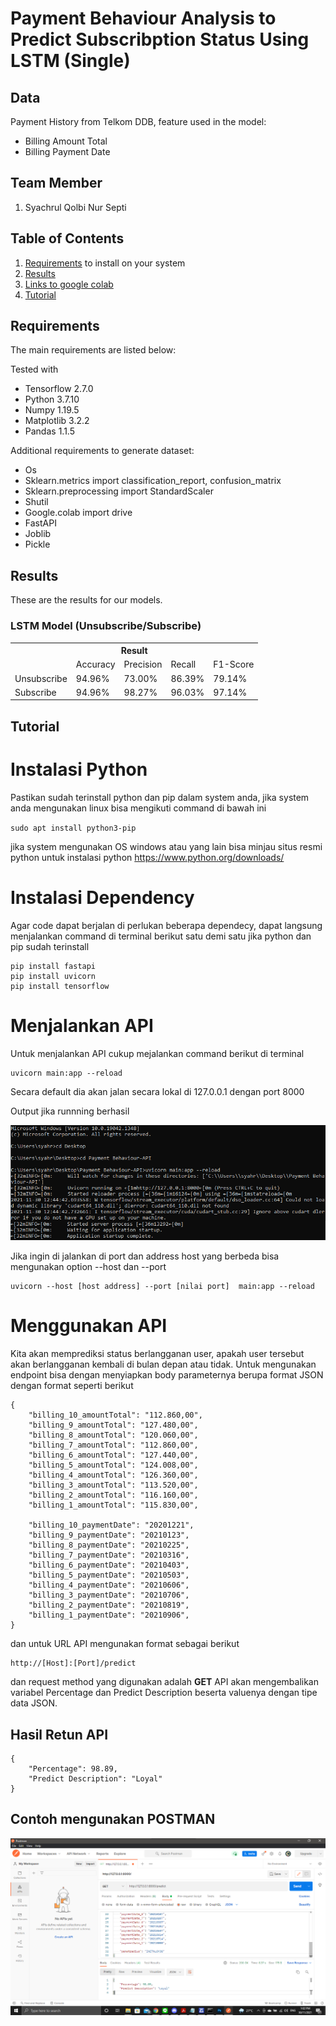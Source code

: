 # Payment Behaviour Analysis to Predict Subscribption Status Using LSTM (Single)

## Data
Payment History from Telkom DDB, feature used in the model:
* Billing Amount Total
* Billing Payment Date

## Team Member
1. Syachrul Qolbi Nur Septi

## Table of Contents
1. [Requirements](#requirements) to install on your system
2. [Results](#results)
3. [Links to google colab](https://colab.research.google.com/drive/17Ews_Ol0RjeU69ewKKElYorFSuWymRtb?usp=sharing)
4. [Tutorial](#tutorial)

## Requirements

The main requirements are listed below:

Tested with 
* Tensorflow 2.7.0
* Python 3.7.10
* Numpy 1.19.5
* Matplotlib 3.2.2
* Pandas 1.1.5

Additional requirements to generate dataset:

* Os
* Sklearn.metrics import classification_report, confusion_matrix
* Sklearn.preprocessing import StandardScaler
* Shutil
* Google.colab import drive
* FastAPI
* Joblib
* Pickle


## Results
These are the results for our models.

### LSTM Model (Unsubscribe/Subscribe)
<div class="tg-wrap"><table class="tg">
  <tr>
    <th class="tg-7btt" colspan="6">Result</th>
  </tr>
  <tr>
    <td class="tg-7btt"></td>
    <td class="tg-7btt">Accuracy</td>
    <td class="tg-7btt">Precision</td>
    <td class="tg-7btt">Recall</td>
    <td class="tg-7btt">F1-Score</td>
  </tr>
  <tr>
    <td class="tg-c3ow">Unsubscribe</td>
    <td class="tg-c3ow">94.96%</td>
    <td class="tg-c3ow">73.00%</td>
    <td class="tg-c3ow">86.39%</td>
    <td class="tg-c3ow">79.14%</td>
  </tr>
  <tr>
    <td class="tg-c3ow">Subscribe</td>
    <td class="tg-c3ow">94.96%</td>
    <td class="tg-c3ow">98.27%</td>
    <td class="tg-c3ow">96.03%</td>
    <td class="tg-c3ow">97.14%</td>
  </tr>
</table></div>

## Tutorial
# Instalasi Python

Pastikan sudah terinstall python dan pip dalam system anda, jika system anda mengunakan linux bisa mengikuti command di bawah ini

`
sudo apt install python3-pip
`

jika system mengunakan OS windows atau yang lain bisa minjau situs resmi python untuk instalasi python https://www.python.org/downloads/

# Instalasi Dependency 
Agar code dapat berjalan di perlukan beberapa dependecy, dapat langsung menjalankan command di terminal berikut satu demi satu jika python dan pip sudah terinstall

```
pip install fastapi
pip install uvicorn
pip install tensorflow
```

# Menjalankan API
Untuk menjalankan API cukup mejalankan command berikut di terminal
```
uvicorn main:app --reload
```
Secara default dia akan jalan secara lokal di 127.0.0.1 dengan port 8000 

Output jika runnning berhasil

![image](/Images/Output_Uvicorn.png) 

Jika ingin di jalankan di port dan address host yang berbeda bisa mengunakan option --host dan --port
```
uvicorn --host [host address] --port [nilai port]  main:app --reload 
```

# Menggunakan API
Kita akan memprediksi status berlangganan user, apakah user tersebut akan berlangganan kembali di bulan depan atau tidak. Untuk mengunakan endpoint bisa dengan menyiapkan body parameternya berupa format JSON dengan format seperti berikut

```
{
    "billing_10_amountTotal": "112.860,00",
    "billing_9_amountTotal": "127.480,00",
    "billing_8_amountTotal": "120.060,00",
    "billing_7_amountTotal": "112.860,00",
    "billing_6_amountTotal": "127.440,00",
    "billing_5_amountTotal": "124.008,00",
    "billing_4_amountTotal": "126.360,00",
    "billing_3_amountTotal": "113.520,00",
    "billing_2_amountTotal": "116.160,00",
    "billing_1_amountTotal": "115.830,00",

    "billing_10_paymentDate": "20201221",
    "billing_9_paymentDate": "20210123",
    "billing_8_paymentDate": "20210225",
    "billing_7_paymentDate": "20210316",
    "billing_6_paymentDate": "20210403",
    "billing_5_paymentDate": "20210503",
    "billing_4_paymentDate": "20210606",
    "billing_3_paymentDate": "20210706",
    "billing_2_paymentDate": "20210819",
    "billing_1_paymentDate": "20210906",
}
```
dan untuk URL API mengunakan format sebagai berikut
```
http://[Host]:[Port]/predict
```
dan request method yang digunakan adalah **GET** 
API akan mengembalikan variabel Percentage dan Predict Description beserta valuenya dengan tipe data JSON.

## Hasil Retun API
```
{
    "Percentage": 98.89,
    "Predict Description": "Loyal"
}
```
## Contoh mengunakan POSTMAN
![image](/Images/Contoh_Postman.png)
